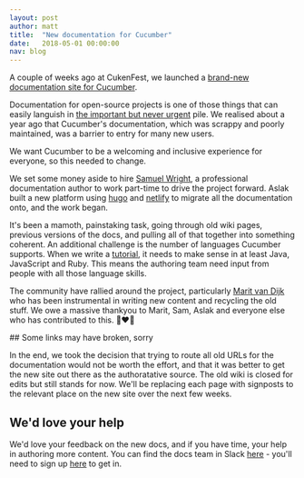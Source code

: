 ```yaml
---
layout: post
author: matt
title:  "New documentation for Cucumber"
date:   2018-05-01 00:00:00
nav: blog
---
```


A couple of weeks ago at CukenFest, we launched a [brand-new documentation site for Cucumber](https://docs.cucumber.io).

Documentation for open-source projects is one of those things that can easily languish in [the important but never urgent](https://www.artofmanliness.com/articles/eisenhower-decision-matrix/) pile.  We realised about a year ago that Cucumber's documentation, which was scrappy and poorly maintained, was a barrier to entry for many new users.

We want Cucumber to be a welcoming and inclusive experience for everyone, so this needed to change.

We set some money aside to hire [Samuel Wright](https://github.com/plaindocs), a professional documentation author to work part-time to drive the project forward. Aslak built a new platform using [hugo](https://gohugo.io/) and [netlify](https://www.netlify.com/) to migrate all the documentation onto, and the work began.

It's been a mamoth, painstaking task, going through old wiki pages, previous versions of the docs, and pulling all of that together into something coherent. An additional challenge is the number of languages Cucumber supports. When we write a [tutorial](http://docs.cucumber.io/guides/10-minute-tutorial/), it needs to make sense in at least Java, JavaScript and Ruby. This means the authoring team need input from people with all those language skills.

The community have rallied around the project, particularly [Marit van Dijk](https://github.com/mlvandijk) who has been instrumental in writing new content and recycling the old stuff. We owe a massive thankyou to Marit, Sam, Aslak and everyone else who has contributed to this. 🌈❤️💐

## Some links may have broken, sorry

In the end, we took the decision that trying to route all old URLs for the documentation would not be worth the effort, and that it was better to get the new site out there as the authoratative source. The old wiki is closed for edits but still stands for now. We'll be replacing each page with signposts to the relevant place on the new site over the next few weeks.

## We'd love your help

We'd love your feedback on the new docs, and if you have time, your help in authoring more content. You can find the docs team in Slack [here](https://cucumberbdd.slack.com/messages/C6TUESD7B/) - you'll need to sign up [here](https://cucumberbdd-slack-invite.herokuapp.com/) to get in.
